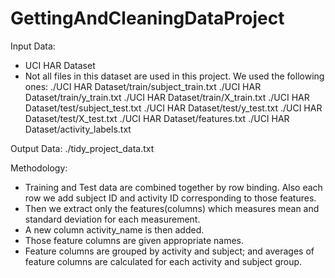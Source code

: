 # GettingAndCleaningDataProject

Input Data:
* UCI HAR Dataset
* Not all files in this dataset are used in this project. We used the following ones:
	./UCI HAR Dataset/train/subject_train.txt
	./UCI HAR Dataset/train/y_train.txt
	./UCI HAR Dataset/train/X_train.txt
	./UCI HAR Dataset/test/subject_test.txt
	./UCI HAR Dataset/test/y_test.txt
	./UCI HAR Dataset/test/X_test.txt
	./UCI HAR Dataset/features.txt
	./UCI HAR Dataset/activity_labels.txt

Output Data:
	./tidy_project_data.txt

Methodology:
* Training and Test data are combined together by row binding. Also each row we add subject ID and activity ID corresponding to those features.
* Then we extract only the features(columns) which measures mean and standard deviation for each measurement. 
* A new column activity_name is then added.
* Those feature columns are given appropriate names.
* Feature columns are grouped by activity and subject; and averages of feature columns are calculated for each activity and subject group.
	
